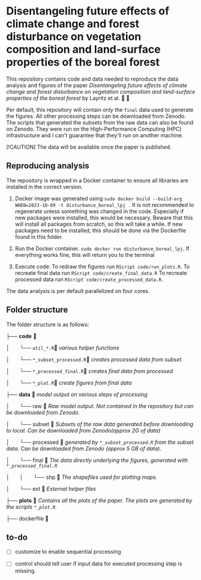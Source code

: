 # Disentangeling future effects of climate change and forest disturbance on vegetation composition and land-surface properties of the boreal forest 

This repository contains code and data needed to reproduce the data analysis and figures of the paper *Disentangeling future effects of climate change and forest disturbance on vegetation composition and land-surface properties of the boreal forest* by Layritz et al. &#x1F332; &#x1F333;

Per default, this repository will contain only the `final` data used to generate the figures. All other processing steps can be downloaded from Zenodo. The  scripts that generated the subsets from the raw data can also be found on Zenodo. They were run on the High-Performance Computing (HPC) infrastructure and I can't guarantee that they'll run on another machine.

[!CAUTION] The data will be available once the paper is published.

## Reproducing analysis

The repository is wrapped in a Docker container to ensure all libraries are installed in the correct version.

1. Docker image was generated using `sudo docker build --build-arg WHEN=2023-10-09 -t disturbance_boreal_lpj .` It is not recommended to regenerate unless something was changed in the code. Especially if new packages were installed, this would be necessary. Beware that this will install all packages from scratch, so this will take a while. If new packages need to be installed, this should be done via the Dockerfile found in this folder.

2. Run the Docker container. `sudo docker run disturbance_boreal_lpj`. If everything works fine, this will return you to the terminal

3. Execute code: To redraw the figures run `RScript code/run_plots.R`. To recreate final data run `RScript code/create_final_data.R` To recreate processed data run `RScript code/create_processed_data.R`. 

The data analysis is per default parallelized on four cores. 

## Folder structure

The folder structure is as follows:

├── **code** &#x1F4C1;

│&nbsp; &nbsp; &nbsp; &nbsp;└──  `util_*.R`&#x1F4C4; *various helper functions*

│&nbsp; &nbsp; &nbsp; &nbsp;└──  `*_subset_processed.R`&#x1F4C4; *creates processed data from subset*

│&nbsp; &nbsp; &nbsp; &nbsp;└──  `*_processed_final.R`&#x1F4C4; *creates final data from processed*

│&nbsp; &nbsp; &nbsp; &nbsp;└──  `*_plot.R`&#x1F4C4; *create figures from final data*

├── **data** &#x1F4C1;  *model output on various steps of processing*

│&nbsp; &nbsp; &nbsp; &nbsp;└── raw &#x1F4C1; *Raw model output. Not contained in the repository but can be downloaded from Zenodo.*
  
│&nbsp; &nbsp; &nbsp; &nbsp;└── subset &#x1F4C1;  *Subsets of the raw data generated before downloading to local. Can be downloaded from Zenodo(approx 2G of data)*
  
│&nbsp; &nbsp; &nbsp; &nbsp;└── processed &#x1F4C1; *generated by `*_subset_processed.R` from the subset data. Can be downloaded from Zenodo (approx 5 GB of data).*
  
│&nbsp; &nbsp; &nbsp; &nbsp;└── final &#x1F4C1;  *The data directly underlying the figures, generated with  `*_processed_final.R`*

│&nbsp; &nbsp; &nbsp; &nbsp;│&nbsp; &nbsp; &nbsp; &nbsp;└── shp &#x1F4C1; *The shapefiles used for plotting maps.*

│&nbsp; &nbsp; &nbsp; &nbsp;└── ext &#x1F4C1;  *External helper files*
  
├── **plots** &#x1F4C1; *Contains all the plots of the paper. The plots are generated by the scripts `*_plot.R`.*

├── dockerfile &#x1F4C4;
 


## to-do

- [ ] customize to enable sequential processing
- [ ] control should tell user if input data for executed processing step is missing.

  

